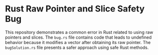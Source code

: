 # Rust Raw Pointer and Slice Safety Bug

This repository demonstrates a common error in Rust related to using raw pointers and slices. The `bug.rs` file contains code that leads to undefined behavior because it modifies a vector after obtaining its raw pointer. The `bugSolution.rs` file presents a safer approach using safe Rust methods.